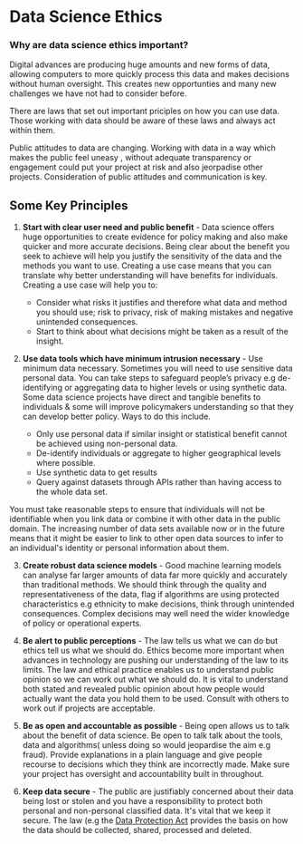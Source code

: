 # Data Science Ethics

### Why are data science ethics important?
Digital advances are producing huge amounts and new forms of data, allowing computers to more quickly process this data and makes decisions without human oversight. This creates new opportunties and many new challenges we have not had to consider before. 

There are laws that set out important priciples on how you can use data. Those working with data should be aware of these laws and always act within them.

Public attitudes to data are changing. Working with data in a way which makes the public feel uneasy , without adequate transparency or engagement could put your project at risk and also jeorpadise other projects. Consideration of public attitudes and communication is key.


## Some Key Principles
1. **Start with clear user need and public benefit** - Data science offers huge opportunities to create evidence for policy making  and also make quicker and more accurate decisions. Being clear about the benefit you seek to achieve will help you justify the sensitivity of the data and the methods you want to use. Creating a use case means that you can translate why better understanding will have benefits for individuals. Creating a use case will help you to:
    * Consider what risks it justifies and therefore what data and method you should use; risk to privacy, risk of making mistakes	and negative unintended consequences.
    * Start to think about what decisions might be taken as a result of the insight.

2. **Use data tools which have minimum intrusion necessary** - Use minimum data necessary. Sometimes you will need to use sensitive data personal data. You can take steps to safeguard people’s privacy e.g de-identifying or aggregating data to higher levels or using synthetic data. Some data science projects have direct and tangible benefits to individuals & some will improve policymakers understanding so that they can develop better policy. Ways to do this include.
   * Only use personal data if similar insight or statistical benefit cannot be achieved using non-personal data.
   * De-identify individuals or aggregate to higher geographical levels where possible.
   * Use synthetic data to get results
   * Query against datasets through APIs rather than having access to the whole data set.
   
 You must take reasonable steps to ensure that individuals will not be identifiable when you link data or combine it with           other data in the public domain. The increasing number of data sets available now or in the future means that it might be         easier to link to other open data sources to infer to an individual's identity or personal information about them.

3. **Create robust data science models** - Good machine learning models can analyse far larger amounts of data far more quickly and accurately than traditional methods. We should think through the quality and representativeness of the data, flag if algorithms are using protected characteristics e.g ethnicity to make decisions, think through unintended consequences. Complex decisions may well need the wider knowledge of policy or operational experts.

4. **Be alert to public perceptions** - The law tells us what we can do but ethics tell us what we should do. Ethics become more important when advances in technology are pushing our understanding of the law to its limits. The law and ethical practice enables us to understand public opinion so we can work out what we should do. It is vital to understand both stated and revealed public opinion about how people would actually want the data you hold them to be used. Consult with others to work out if projects are acceptable.

5. **Be as open and accountable as possible** - Being open allows us to talk about the benefit of data science. Be open to talk talk about the tools, data and algorithms( unless doing so would jeopardise the aim e.g fraud). Provide explanations in a plain language and give people recourse to decisions which they think are incorrectly made. Make sure your project has oversight and accountability built in throughout.

6. **Keep data secure** - The public are justifiably concerned about their data being lost or stolen and you have a responsibility to protect both personal and non-personal classified data. It's vital that we keep it secure. The law (e.g the [Data Protection Act](https://ico.org.uk/for-organisations/guide-to-data-protection/principle-5-retention/) provides the basis on how the data should be collected, shared, processed and deleted.


